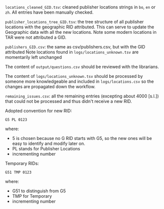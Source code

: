 `locations_cleaned_GID.tsv`: cleaned publisher locations strings in `bo`, `en` or `zh`.
All entries have been manually checked.

`publisher_locations_tree_GID.tsv`: the tree structure of all publisher locations with the geographic RID attributed.
This can serve to update the Geographic data with all the new locations.
Note some modern locations in TAR were not attributed a GID.

`publishers_GID.csv`: the same as csv/publishers.csv, but with the GID attributed
Note locations found in `logs/locations_unknown.tsv` are momentarily left unchanged

The content of `output/questions.csv` should be reviewed with the librarians.

The content of `logs/locations_unknown.tsv` should be processed by someone more knowledgeable and included in `logs/locations.csv` so the changes are propagated down the workflow.

`remaining_issues.csv`: all the remaining entries (excepting about 4000 [s.l.]) that could not be processed and thus didn't receive a new RID. 

Adopted convention for new RID:

`G5 PL 0123`

where:
 - 5 is chosen because no G RID starts with G5, so the new ones will be easy to identify and modify later on.
 - PL stands for Publisher Locations
 - incrementing number

Temporary RIDs:

`G51 TMP 0123`

where:
 - G51 to distinguish from G5
 - TMP for Temporary
 - incrementing number 
